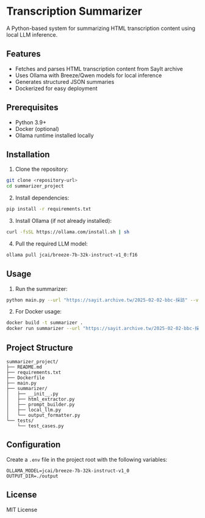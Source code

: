 # Transcription Summarizer

A Python-based system for summarizing HTML transcription content using local LLM inference.

## Features

- Fetches and parses HTML transcription content from SayIt archive
- Uses Ollama with Breeze/Qwen models for local inference
- Generates structured JSON summaries
- Dockerized for easy deployment

## Prerequisites

- Python 3.9+
- Docker (optional)
- Ollama runtime installed locally

## Installation

1. Clone the repository:
```bash
git clone <repository-url>
cd summarizer_project
```

2. Install dependencies:
```bash
pip install -r requirements.txt
```

3. Install Ollama (if not already installed):
```bash
curl -fsSL https://ollama.com/install.sh | sh
```

4. Pull the required LLM model:
```bash
ollama pull jcai/breeze-7b-32k-instruct-v1_0:f16
```

## Usage

1. Run the summarizer:
```bash
python main.py --url "https://sayit.archive.tw/2025-02-02-bbc-採訪" --verbose
```

2. For Docker usage:
```bash
docker build -t summarizer .
docker run summarizer --url "https://sayit.archive.tw/2025-02-02-bbc-採訪"
```

## Project Structure

```
summarizer_project/
├── README.md
├── requirements.txt
├── Dockerfile
├── main.py
├── summarizer/
│   ├── __init__.py
│   ├── html_extractor.py
│   ├── prompt_builder.py
│   ├── local_llm.py
│   └── output_formatter.py
└── tests/
    └── test_cases.py
```

## Configuration

Create a `.env` file in the project root with the following variables:
```
OLLAMA_MODEL=jcai/breeze-7b-32k-instruct-v1_0
OUTPUT_DIR=./output
```

## License

MIT License 